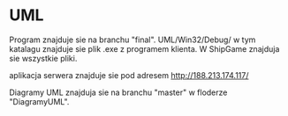 # UML
Program znajduje sie na branchu "final".
UML/Win32/Debug/ w tym katalagu znajduje sie plik .exe z programem klienta.
W ShipGame znajduja sie wszystkie pliki.

aplikacja serwera znajduje sie pod adresem http://188.213.174.117/

Diagramy UML znajduja sie na branchu "master" w floderze "DiagramyUML".




